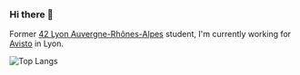 ### Hi there 👋

Former <a href="https://42lyon.fr/" target="_BLANK">42 Lyon Auvergne-Rhônes-Alpes</a> student, I'm currently working for <a href="https://www.avisto.com/fr/" target="_BLANK">Avisto</a> in Lyon.

![Top Langs](https://github-readme-stats.vercel.app/api/top-langs/?username=llecoq&layout=compact&theme=tokyonight)

<!--
**llecoq/llecoq** is a ✨ _special_ ✨ repository because its `README.md` (this file) appears on your GitHub profile.

Here are some ideas to get you started:

- 🔭 I’m currently working on ...
- 🌱 I’m currently learning ...
- 👯 I’m looking to collaborate on ...
- 🤔 I’m looking for help with ...
- 💬 Ask me about ...
- 📫 How to reach me: ...
- 😄 Pronouns: ...
- ⚡ Fun fact: ...
-->
